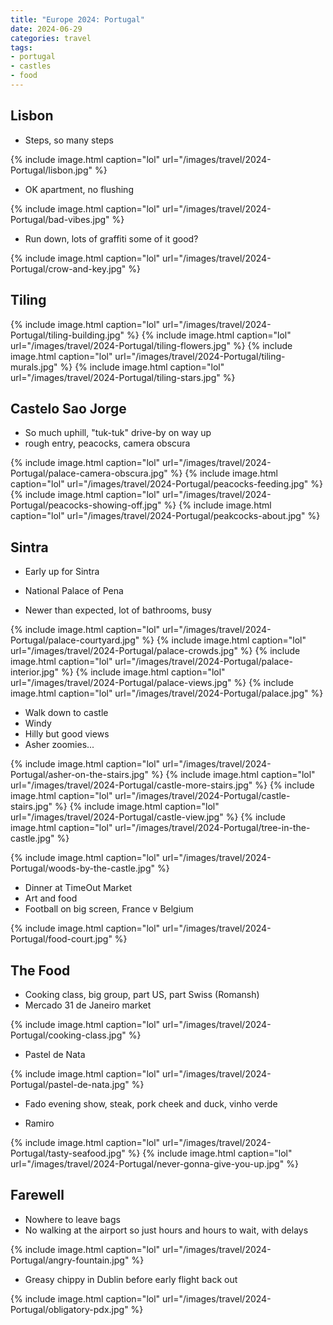 ```yaml
---
title: "Europe 2024: Portugal"
date: 2024-06-29
categories: travel
tags:
- portugal
- castles
- food
---
```


## Lisbon

* Steps, so many steps

{% include image.html caption="lol" url="/images/travel/2024-Portugal/lisbon.jpg" %}

* OK apartment, no flushing

{% include image.html caption="lol" url="/images/travel/2024-Portugal/bad-vibes.jpg" %}

* Run down, lots of graffiti some of it good?

{% include image.html caption="lol" url="/images/travel/2024-Portugal/crow-and-key.jpg" %}

## Tiling

{% include image.html caption="lol" url="/images/travel/2024-Portugal/tiling-building.jpg" %}
{% include image.html caption="lol" url="/images/travel/2024-Portugal/tiling-flowers.jpg" %}
{% include image.html caption="lol" url="/images/travel/2024-Portugal/tiling-murals.jpg" %}
{% include image.html caption="lol" url="/images/travel/2024-Portugal/tiling-stars.jpg" %}

## Castelo Sao Jorge

* So much uphill, "tuk-tuk" drive-by on way up
* rough entry, peacocks, camera obscura

{% include image.html caption="lol" url="/images/travel/2024-Portugal/palace-camera-obscura.jpg" %}
{% include image.html caption="lol" url="/images/travel/2024-Portugal/peacocks-feeding.jpg" %}
{% include image.html caption="lol" url="/images/travel/2024-Portugal/peacocks-showing-off.jpg" %}
{% include image.html caption="lol" url="/images/travel/2024-Portugal/peakcocks-about.jpg" %}

## Sintra

* Early up for Sintra

* National Palace of Pena
* Newer than expected, lot of bathrooms, busy

{% include image.html caption="lol" url="/images/travel/2024-Portugal/palace-courtyard.jpg" %}
{% include image.html caption="lol" url="/images/travel/2024-Portugal/palace-crowds.jpg" %}
{% include image.html caption="lol" url="/images/travel/2024-Portugal/palace-interior.jpg" %}
{% include image.html caption="lol" url="/images/travel/2024-Portugal/palace-views.jpg" %}
{% include image.html caption="lol" url="/images/travel/2024-Portugal/palace.jpg" %}

* Walk down to castle
* Windy
* Hilly but good views
* Asher zoomies...

{% include image.html caption="lol" url="/images/travel/2024-Portugal/asher-on-the-stairs.jpg" %}
{% include image.html caption="lol" url="/images/travel/2024-Portugal/castle-more-stairs.jpg" %}
{% include image.html caption="lol" url="/images/travel/2024-Portugal/castle-stairs.jpg" %}
{% include image.html caption="lol" url="/images/travel/2024-Portugal/castle-view.jpg" %}
{% include image.html caption="lol" url="/images/travel/2024-Portugal/tree-in-the-castle.jpg" %}

{% include image.html caption="lol" url="/images/travel/2024-Portugal/woods-by-the-castle.jpg" %}

* Dinner at TimeOut Market
* Art and food
* Football on big screen, France v Belgium

{% include image.html caption="lol" url="/images/travel/2024-Portugal/food-court.jpg" %}

## The Food

* Cooking class, big group, part US, part Swiss (Romansh)
* Mercado 31 de Janeiro market

{% include image.html caption="lol" url="/images/travel/2024-Portugal/cooking-class.jpg" %}

* Pastel de Nata

{% include image.html caption="lol" url="/images/travel/2024-Portugal/pastel-de-nata.jpg" %}

* Fado evening show, steak, pork cheek and duck, vinho verde

* Ramiro

{% include image.html caption="lol" url="/images/travel/2024-Portugal/tasty-seafood.jpg" %}
{% include image.html caption="lol" url="/images/travel/2024-Portugal/never-gonna-give-you-up.jpg" %}

## Farewell

* Nowhere to leave bags
* No walking at the airport so just hours and hours to wait, with delays

{% include image.html caption="lol" url="/images/travel/2024-Portugal/angry-fountain.jpg" %}

* Greasy chippy in Dublin before early flight back out

{% include image.html caption="lol" url="/images/travel/2024-Portugal/obligatory-pdx.jpg" %}
